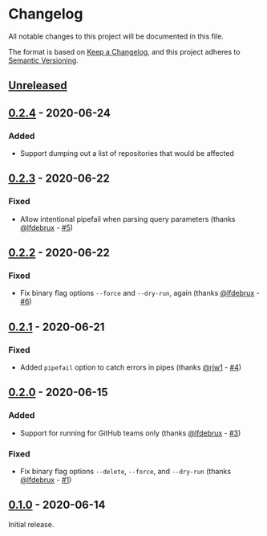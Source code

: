 # Changelog

All notable changes to this project will be documented in this file.

The format is based on [Keep a Changelog](https://keepachangelog.com/en/1.0.0/),
and this project adheres to
[Semantic Versioning](https://semver.org/spec/v2.0.0.html).

## [Unreleased]

## [0.2.4] - 2020-06-24

### Added

- Support dumping out a list of repositories that would be affected

## [0.2.3] - 2020-06-22

### Fixed

- Allow intentional pipefail when parsing query parameters (thanks
  [@lfdebrux](https://github.com/lfdebrux) -
  [#5](https://github.com/erbridge/github-branch-renamer/pull/5))

## [0.2.2] - 2020-06-22

### Fixed

- Fix binary flag options `--force` and `--dry-run`, again (thanks
  [@lfdebrux](https://github.com/lfdebrux) -
  [#6](https://github.com/erbridge/github-branch-renamer/pull/6))

## [0.2.1] - 2020-06-21

### Fixed

- Added `pipefail` option to catch errors in pipes (thanks
  [@rjw1](https://github.com/rjw1) -
  [#4](https://github.com/erbridge/github-branch-renamer/pull/4))

## [0.2.0] - 2020-06-15

### Added

- Support for running for GitHub teams only (thanks
  [@lfdebrux](https://github.com/lfdebrux) -
  [#3](https://github.com/erbridge/github-branch-renamer/pull/3))

### Fixed

- Fix binary flag options `--delete`, `--force`, and `--dry-run` (thanks
  [@lfdebrux](https://github.com/lfdebrux) -
  [#1](https://github.com/erbridge/github-branch-renamer/pull/1))

## [0.1.0] - 2020-06-14

Initial release.

[unreleased]:
  https://github.com/erbridge/github-branch-renamer/compare/v0.2.4...HEAD
[0.2.4]:
  https://github.com/erbridge/github-branch-renamer/compare/v0.2.3...v0.2.4
[0.2.3]:
  https://github.com/erbridge/github-branch-renamer/compare/v0.2.2...v0.2.3
[0.2.2]:
  https://github.com/erbridge/github-branch-renamer/compare/v0.2.1...v0.2.2
[0.2.1]:
  https://github.com/erbridge/github-branch-renamer/compare/v0.2.0...v0.2.1
[0.2.0]:
  https://github.com/erbridge/github-branch-renamer/compare/v0.1.0...v0.2.0
[0.1.0]: https://github.com/erbridge/github-branch-renamer/releases/tag/v0.1.0
